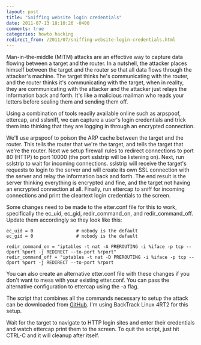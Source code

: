 ```yaml
---
layout: post
title: "Sniffing website login credentials"
date: 2011-07-13 18:10:26 -0400
comments: true
categories: howto hacking
redirect_from: /2011/07/sniffing-website-login-credentials.html
---
```


Man-in-the-middle (MITM) attacks are an effective way to capture data flowing between a target and the router. In a nutshell, the attacker places himself between the target and the router so that all data flows through the attacker's machine. The target thinks he's communicating with the router, and the router thinks it's communicating with the target, when in reality, they are communicating with the attacker and the attacker just relays the information back and forth. It's like a malicious mailman who reads your letters before sealing them and sending them off. 

<!--more-->

Using a combination of tools readily available online such as arpspoof, ettercap, and sslsniff, we can capture a user's login credentials and trick them into thinking that they are logging in through an encrypted connection.

We'll use arpspoof to poison the ARP cache between the target and the router. This tells the router that we're the target, and tells the target that we're the router. Next we setup firewall rules to redirect connections to port 80 (HTTP) to port 10000 (the port sslstrip will be listening on). Next, run sslstrip to wait for incoming connections. sslstrip will receive the target's requests to login to the server and will create its own SSL connection with the server and relay the information back and forth. The end result is the server thinking everything is encrypted and fine, and the target not having an encrypted connection at all. Finally, run ettercap to sniff for incoming connections and print the cleartext login credentials to the screen.

Some changes need to be made to the etter.conf file for this to work, specifically the ec_uid, ec_gid, redir_command_on, and redir_command_off. Update them accordingly so they look like this:

```
ec_uid = 0                # nobody is the default
ec_gid = 0                # nobody is the default
 
redir_command_on = "iptables -t nat -A PREROUTING -i %iface -p tcp --dport %port -j REDIRECT --to-port %rport"
redir_command_off = "iptables -t nat -D PREROUTING -i %iface -p tcp --dport %port -j REDIRECT --to-port %rport
```

You can also create an alternative etter.conf file with these changes if you don't want to mess with your existing etter.conf. You can pass the alternative configuration to ettercap using the -a flag. 

The script that combines all the commands necessary to setup the attack can be downloaded from [GitHub](https://github.com/superkojiman/snuff). I'm using BackTrack Linux 4RT2 for this setup. 


Wait for the target to navigate to HTTP login sites and enter their credentials and watch ettercap print them to the screen. To quit the script, just hit CTRL-C and it will cleanup after itself. 
